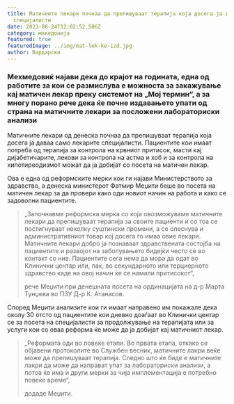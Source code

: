 ```yaml
---
title: Матичните лекари почнаа да препишуваат терапија која досега ја даваа само
  специјалисти
date: 2023-08-24T12:02:52.506Z
category: македонија
featured: true
featuredImage: ../img/mat-lek-ke-izd.jpg
author: Вардарски
---
```

<!--StartFragment-->

### Мехмедовиќ најави дека до крајот на годината, една од работите за кои се размислува е можноста за закажување кај матичен лекар преку системот на „Мој термин“, а за многу порано рече дека ќе почне издавањето упати од страна на матичните лекари за посложени лабораториски анализи

<!--EndFragment--><!--StartFragment-->

Матичните лекари од денеска почнаа да препишуваат терапија која досега ја даваа само лекарите специјалисти. Пациентите кои имаат потреба од терапија за контрола на крвниот притисок, масти кај дијабетичарите, лекови за контрола на астма и хоб и за контрола на хипотиреодизмот можат да ја добијат со посета на матичен лекар.

Ова е една од реформските мерки кои ги најави Министерството за здравство, а денеска министерот Фатмир Меџити беше во посета на матичен лекар за да провери како оди новиот начин на работа и како се задоволни пациентите.

> „Започнавме реформска мерка со која овозможуваме матичните лекари да препишуваат терапија за своите пациенти и со тоа се постигнуваат неколку суштински промени, а се олеснува и административниот товар кој досега го имаа овие лекари. Матичните лекари добро ја познаваат здравствената состојба на пациентите и развојот на заболувањето бидејќи често се во контакт со нив. Пациентите сега нема да мора да одат во Клинички центар или, пак, во секундарното или терциерното здравство каде на овој начин ќе се намали притисокот“,
>
> рече Меџити при денешната посета на ординацијата на д-р Марта Тунџева во ПЗУ Д-р К. Атанасов.

Според Меџити анализите кои ги имаат направено им покажале дека околу 30 отсто од пациентите кои дневно доаѓаат во Клинички центар се за посета на специјалисти за продолжување на терапијата или за услуги кои со оваа реформа ќе може да ја добијат кај матичниот лекар.

> „Реформата оди во повеќе етапи. Во првата етапа, откако се објавени протоколите во Службен весник, матичните лакри веќе може да препишуваат терапија. Следно што ќе биде е матичните лакри да може да направат упат за лабораториски анализи, а потоа ќе има и други мерки за чија имплементација е потребно повеќе време“,
>
> додаде Меџити.

<!--EndFragment-->